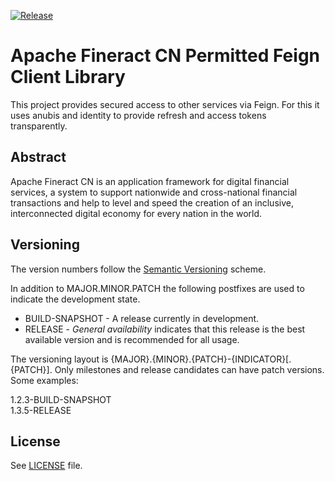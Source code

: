 [![Release](https://jitpack.io/v/mobjex/fineract-cn-permitted-feign-client.svg)](https://jitpack.io/#mobjex/fineract-cn-permitted-feign-client)

# Apache Fineract CN Permitted Feign Client Library

This project provides secured access to other services via Feign. For this it uses anubis and identity to provide refresh and access tokens transparently.

## Abstract
Apache Fineract CN is an application framework for digital financial services, a system to support nationwide and cross-national financial transactions and help to level and speed the creation of an inclusive, interconnected digital economy for every nation in the world.

## Versioning
The version numbers follow the [Semantic Versioning](http://semver.org/) scheme.

In addition to MAJOR.MINOR.PATCH the following postfixes are used to indicate the development state.

* BUILD-SNAPSHOT - A release currently in development. 
* RELEASE - _General availability_ indicates that this release is the best available version and is recommended for all usage.

The versioning layout is {MAJOR}.{MINOR}.{PATCH}-{INDICATOR}[.{PATCH}]. Only milestones and release candidates can  have patch versions. Some examples:

1.2.3-BUILD-SNAPSHOT  
1.3.5-RELEASE

## License
See [LICENSE](LICENSE) file.
